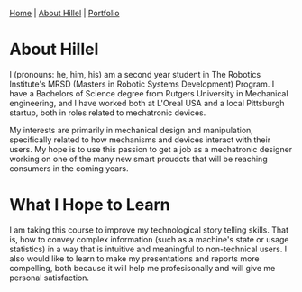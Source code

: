[Home]() | [About Hillel](AboutHillel.md) | [Portfolio](Portfolio.md)

# About Hillel
I (pronouns: he, him, his) am a second year student in The Robotics Institute's MRSD (Masters in Robotic Systems Development) Program. I have a Bachelors of Science degree from Rutgers University in Mechanical engineering, and I have worked both at L'Oreal USA and a local Pittsburgh startup, both in roles related to mechatronic devices.

My interests are primarily in mechanical design and manipulation, specifically related to how mechanisms and devices interact with their users. My hope is to use this passion to get a job as a mechatronic designer working on one of the many new smart proudcts that will be reaching consumers in the coming years.

# What I Hope to Learn
I am taking this course to improve my technological story telling skills. That is, how to convey complex information (such as a machine's state or usage statistics) in a way that is intuitive and meaningful to non-technical users. I also would like to learn to make my presentations and reports more compelling, both because it will help me profesisonally and will give me personal satisfaction.
